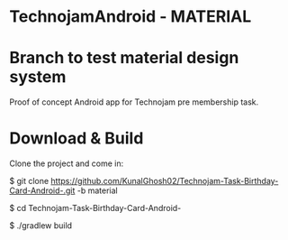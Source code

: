 # TechnojamAndroid - MATERIAL 
 
# Branch to test material design system


 Proof of concept Android app for Technojam pre membership task.
 
# Download & Build
Clone the project and come in:

$ git clone https://github.com/KunalGhosh02/Technojam-Task-Birthday-Card-Android-.git -b material 

$ cd Technojam-Task-Birthday-Card-Android-

$ ./gradlew build
